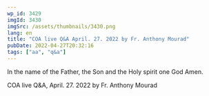 ```yaml
---
wp_id: 3429
imgId: 3430
imgSrc: /assets/thumbnails/3430.png
lang: en
title: "COA live Q&A April. 27. 2022 by Fr. Anthony Mourad"
pubDate: 2022-04-27T20:32:16
tags: ["aa", "q&a"]
---
```


<!-- page: 6 -->

<p>In the name of the Father, the Son and the Holy spirit one God Amen.</p>
<p>COA live Q&A, April. 27. 2022 by Fr. Anthony Mourad</p>
